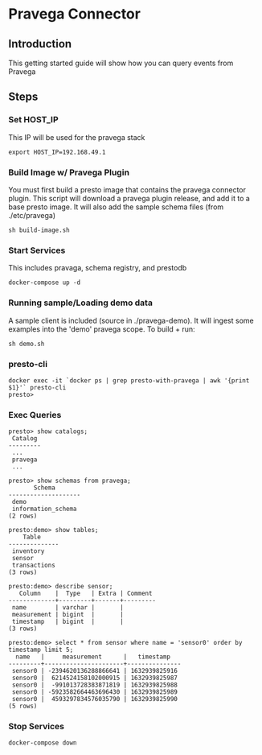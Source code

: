 # Pravega Connector

## Introduction
This getting started guide will show how you can query events from Pravega

## Steps


### Set HOST_IP
This IP will be used for the pravega stack
```
export HOST_IP=192.168.49.1
```

### Build Image w/ Pravega Plugin
You must first build a presto image that contains the pravega connector plugin.
This script will download a pravega plugin release, and add it to a base presto image.
It will also add the sample schema files (from ./etc/pravega)

```
sh build-image.sh
```

### Start Services
This includes pravaga, schema registry, and prestodb
```
docker-compose up -d
```

### Running sample/Loading demo data
A sample client is included (source in ./pravega-demo).  It will ingest some examples into the 'demo' pravega scope.  To build + run:
```
sh demo.sh
```

### presto-cli
```
docker exec -it `docker ps | grep presto-with-pravega | awk '{print $1}'` presto-cli
presto> 
```

### Exec Queries
```
presto> show catalogs;
 Catalog 
--------- 
 ...  
 pravega 
 ...
```

```
presto> show schemas from pravega;
       Schema       
--------------------
 demo               
 information_schema 
(2 rows)
```

```
presto:demo> show tables;
    Table     
--------------
 inventory    
 sensor       
 transactions 
(3 rows)
```

```
presto:demo> describe sensor;
   Column    |  Type   | Extra | Comment 
-------------+---------+-------+---------
 name        | varchar |       |         
 measurement | bigint  |       |         
 timestamp   | bigint  |       |         
(3 rows)
```

```
presto:demo> select * from sensor where name = 'sensor0' order by timestamp limit 5;
  name   |     measurement      |   timestamp   
---------+----------------------+---------------
 sensor0 | -2394620136288866641 | 1632939825916 
 sensor0 |  6214524158102000915 | 1632939825987 
 sensor0 |  -991013728383871819 | 1632939825988 
 sensor0 | -5923582664463696430 | 1632939825989 
 sensor0 |  4593297834576035790 | 1632939825990 
(5 rows)
```


### Stop Services
```docker-compose down```